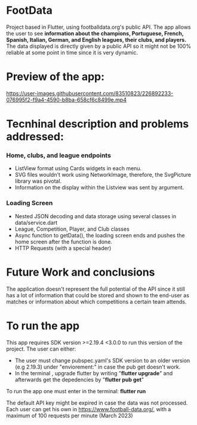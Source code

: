 # FootData
Project based in Flutter, using footballdata.org's public API. The app allows the user to see **information about the champions, Portuguese, French, Spanish, Italian, German, and English leagues, their clubs, and players.** The data displayed is directly given by a public API so it might not be 100% reliable at some point in time since it is very dynamic.

# Preview of the app:
https://user-images.githubusercontent.com/83510823/226892233-076995f2-f9a4-4590-b8ba-658cf6c8499e.mp4

# Tecnhinal description and problems addressed:

### Home, clubs, and league endpoints

- ListView format using Cards widgets in each menu.
- SVG files wouldn't work using NetworkImage, therefore, the SvgPicture library was pivotal.
- Information on the display within the Listview was sent by argument.

### Loading Screen 

- Nested JSON decoding and data storage using several classes in data/service.dart
- League, Competition, Player, and Club classes
- Async function to getData(), the loading screen ends and pushes the home screen after the function is done.
- HTTP Requests (with a special header) 

# Future Work and conclusions

The application doesn't represent the full potential of the API since it still has a lot of information that could be stored and shown to the end-user as matches
 or information about which competitions a certain team attends.


# To run the app

 

This app requires SDK version >=2.19.4 <3.0.0 to run this version of the project. The user can either:

- The user must change pubspec.yaml's SDK version to an older version (e.g 2.19.3) under "enviorement:" in case the pub get doesn't work.
- In the terminal , upgrade flutter by writing "**flutter upgrade**" and afterwards get the depedencies by "**flutter pub get**"

To run the app one must enter in the terminal: **flutter run**

The default API key might be expired in case the data was not processed. Each user can get his own in https://www.football-data.org/, with a maximum of 100 requests per minute (March 2023)
